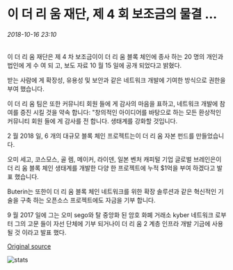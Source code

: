# 이 더 리 움 재단, 제 4 회 보조금의 물결 ...

###### 2018-10-16 23:10

이 더 리 움 재단은 제 4 차 보조금이이 더 리 움 블록 체인에 종사 하는 20 명의 개인과 법인에 게 수 여 되 고, 보도 자료 10 월 15 일에 공개 되었다고 밝혔다.

받는 사람에 게 확장성, 유용성 및 보안과 같은 네트워크 개발에 기여한 방식으로 권한을 부여 했습니다.

이 더 리 움 팀은 또한 커뮤니티 회원 들에 게 감사의 마음을 표하고, 네트워크 개발에 참여를 증진 시킬 것을 약속 합니다: "창의적인 아이디어를 바탕으로 하는 모든 환상적인 커뮤니티 회원 들에 게 감사를 전 합니다. 생태계를 강화할 것입니다.

2 월 2018 일, 6 개의 대규모 블록 체인 프로젝트는이 더 리 움 자본 펀드를 만들었습니다.

오미 세고, 코스모스, 골 렘, 메이커, 라이덴, 일본 벤처 캐피털 기업 글로벌 브레인은이 더 리 움 블록 체인 생태계를 개발한 다양 한 프로젝트에 누적 $1억을 부여 하겠다고 발표 했습니다.

Buterin는 또한이 더 리 움 블록 체인 네트워크를 위한 확장 솔루션과 같은 혁신적인 기술을 구축 하는 오픈소스 프로젝트에도 자금을 기부 합니다.

9 월 2017 일에 그는 오미 sego와 탈 중앙화 된 암호 화폐 거래소 kyber 네트워크 로부터 그의 고문 들이 자선 단체에 기부 되거나이 더 리 움 2 계층 인프라 개발 기금에 사용 될 것 이라고 발표 했다.

[Original source](https://cointelegraph.com/news/ethereum-foundation-releases-fourth-wave-of-grants)

![stats](https://c.statcounter.com/11760860/0/a89fa40b/1/ "stats")